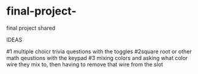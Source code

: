 # final-project-
final project shared



IDEAS

#1 multiple choicr trivia questions with the toggles #2square root or other math qeustions with the keypad 
#3 mixing colors and asking what color wire they mix to, then having to remove that wire from the slot

